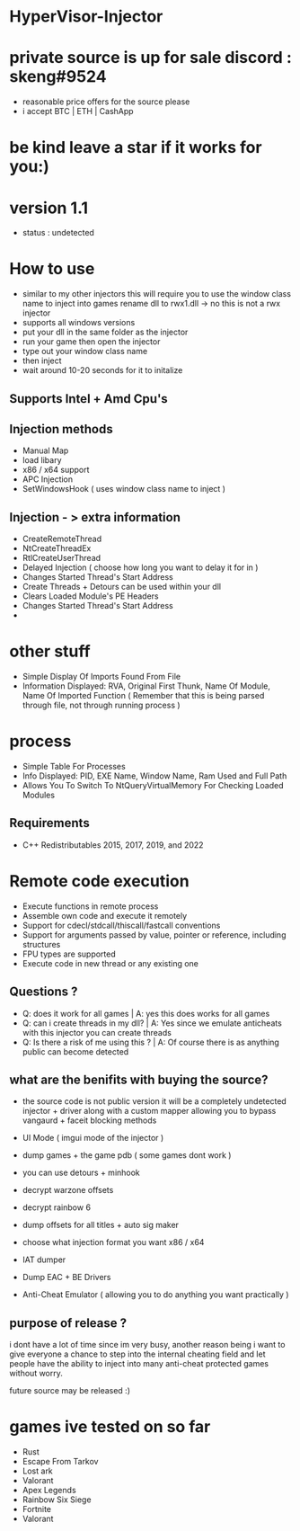 # HyperVisor-Injector
# private source is up for sale discord : skeng#9524
- reasonable price offers for the source please
- i accept BTC | ETH | CashApp  
# be kind leave a star if it works for you:)

# version 1.1
- status : undetected 


# How to use 
- similar to my other injectors this will require you to use the window class name to inject into games  rename dll to rwx1.dll -> no this is not a rwx injector
- supports all windows versions
- put your dll in the same folder as the injector 
- run your game then open the injector
- type out your window class name 
- then inject 
- wait around 10-20 seconds for it to initalize


## Supports Intel + Amd Cpu's

## Injection methods 
- Manual Map
- load libary
- x86 / x64 support
- APC Injection
- SetWindowsHook ( uses window class name to inject )


## Injection - > extra information
- CreateRemoteThread
- NtCreateThreadEx
- RtlCreateUserThread
- Delayed Injection ( choose how long you want to delay it for in )
- Changes Started Thread's Start Address
- Create Threads + Detours can be used within your dll
- Clears Loaded Module's PE Headers
- Changes Started Thread's Start Address
- 


# other stuff
- Simple Display Of Imports Found From File
- Information Displayed: RVA, Original First Thunk, Name Of Module, Name Of Imported Function ( Remember that this is being parsed through file, not through running process )

# process 
- Simple Table For Processes
- Info Displayed: PID, EXE Name, Window Name, Ram Used and Full Path
- Allows You To Switch To NtQueryVirtualMemory For Checking Loaded Modules


## Requirements
- C++ Redistributables 2015, 2017, 2019, and 2022 

# Remote code execution
- Execute functions in remote process
- Assemble own code and execute it remotely
- Support for cdecl/stdcall/thiscall/fastcall conventions
- Support for arguments passed by value, pointer or reference, including structures
- FPU types are supported
- Execute code in new thread or any existing one


## Questions ?
- Q: does it work for all games | A: yes this does works for all games 
- Q: can i create threads in my dll? | A: Yes since we emulate anticheats with this injector you can create threads
- Q: Is there a risk of me using this ? | A: Of course there is as anything public can become detected 



## what are the benifits with buying the source?
- the source code is not public version it will be a completely undetected injector + driver along with a custom mapper allowing you to bypass vangaurd + faceit blocking methods 

- UI Mode ( imgui mode of the injector )
- dump games + the game pdb ( some games dont work )
- you can use detours + minhook
- decrypt warzone offsets
- decrypt rainbow 6
- dump offsets for all titles + auto sig maker
- choose what injection format you want x86 / x64
- IAT dumper
- Dump EAC + BE Drivers
- Anti-Cheat Emulator ( allowing you to do anything you want practically )


## purpose of release ?
i dont have a lot of time since im very busy, another reason being i want to give everyone a chance to step into the internal cheating field and let people have the ability to inject into many anti-cheat protected games without worry.

future source may be released :)


# games ive tested on so far
- Rust
- Escape From Tarkov
- Lost ark
- Valorant
- Apex Legends
- Rainbow Six Siege
- Fortnite 
- Valorant


